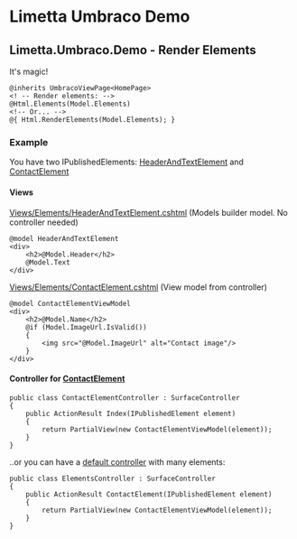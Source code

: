# Limetta Umbraco Demo

## Limetta.Umbraco.Demo - Render Elements
It's magic!

    @inherits UmbracoViewPage<HomePage>
    <! -- Render elements: -->
    @Html.Elements(Model.Elements)
    <!-- Or... -->
    @{ Html.RenderElements(Model.Elements); }

### Example
You have two IPublishedElements: [HeaderAndTextElement](Limetta.Umbraco.Demo.ModelsBuilder/Models/HeaderAndTextElement.generated.cs) and [ContactElement](Umbraco.Demo.ModelsBuilder/Models/ContactElement.generated.cs)

#### Views
[Views/Elements/HeaderAndTextElement.cshtml](Limetta.Umbraco.Demo.Web/Views/Elements/HeaderAndTextElement.cshtml) (Models builder model. No controller needed)

    @model HeaderAndTextElement
    <div>
        <h2>@Model.Header</h2>
        @Model.Text
    </div>
    
[Views/Elements/ContactElement.cshtml](Limetta.Umbraco.Demo.Web/Views/Elements/ContactElement.cshtml) (View model from controller)

    @model ContactElementViewModel
    <div>
        <h2>@Model.Name</h2>
	    @if (Model.ImageUrl.IsValid())
	    {
		    <img src="@Model.ImageUrl" alt="Contact image"/>
	    }
    </div>
    
 #### Controller for [ContactElement](Limetta.Umbraco.Demo.RenderElements/Controllers/ContactElementController.cs)
 
    public class ContactElementController : SurfaceController
    {
        public ActionResult Index(IPublishedElement element)
        {
            return PartialView(new ContactElementViewModel(element));
        }
    }
    
..or you can have a [default controller](Limetta.Umbraco.Demo.RenderElements/Controllers/ElementsController.cs) with many elements:

    public class ElementsController : SurfaceController
    {
        public ActionResult ContactElement(IPublishedElement element)
        {
            return PartialView(new ContactElementViewModel(element));
        }
    }
